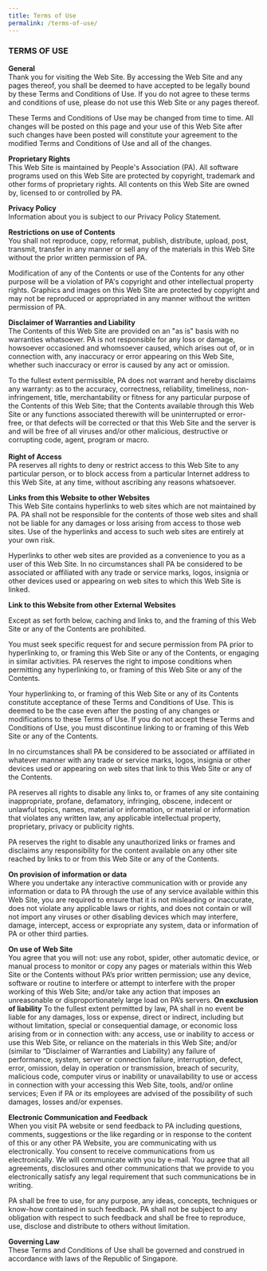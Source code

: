 ```yaml
---
title: Terms of Use
permalink: /terms-of-use/
---
```

### TERMS OF USE

**General**<br>
Thank you for visiting the Web Site. By accessing the Web Site and any pages thereof, you shall be deemed to have accepted to be legally bound by these Terms and Conditions of Use. If you do not agree to these terms and conditions of use, please do not use this Web Site or any pages thereof.

These Terms and Conditions of Use may be changed from time to time. All changes will be posted on this page and your use of this Web Site after such changes have been posted will constitute your agreement to the modified Terms and Conditions of Use and all of the changes.

**Proprietary Rights**<br>
This Web Site is maintained by People's Association (PA). All software programs used on this Web Site are protected by copyright, trademark and other forms of proprietary rights. All contents on this Web Site are owned by, licensed to or controlled by PA.

**Privacy Policy**<br>
Information about you is subject to our Privacy Policy Statement.

**Restrictions on use of Contents**<br>
You shall not reproduce, copy, reformat, publish, distribute, upload, post, transmit, transfer in any manner or sell any of the materials in this Web Site without the prior written permission of PA.

Modification of any of the Contents or use of the Contents for any other purpose will be a violation of PA's copyright and other intellectual property rights. Graphics and images on this Web Site are protected by copyright and may not be reproduced or appropriated in any manner without the written permission of PA.

**Disclaimer of Warranties and Liability**<br>
The Contents of this Web Site are provided on an "as is" basis with no warranties whatsoever. PA is not responsible for any loss or damage, howsoever occasioned and whomsoever caused, which arises out of, or in connection with, any inaccuracy or error appearing on this Web Site, whether such inaccuracy or error is caused by any act or omission.

To the fullest extent permissible, PA does not warrant and hereby disclaims any warranty:
as to the accuracy, correctness, reliability, timeliness, non-infringement, title, merchantability or fitness for any particular purpose of the Contents of this Web Site;
that the Contents available through this Web Site or any functions associated therewith will be uninterrupted or error-free, or that defects will be corrected or that this Web Site and the server is and will be free of all viruses and/or other malicious, destructive or corrupting code, agent, program or macro.<br><br>
**Right of Access**<br>
PA reserves all rights to deny or restrict access to this Web Site to any particular person, or to block access from a particular Internet address to this Web Site, at any time, without ascribing any reasons whatsoever.

**Links from this Website to other Websites**<br>
This Web Site contains hyperlinks to web sites which are not maintained by PA. PA shall not be responsible for the contents of those web sites and shall not be liable for any damages or loss arising from access to those web sites. Use of the hyperlinks and access to such web sites are entirely at your own risk.

Hyperlinks to other web sites are provided as a convenience to you as a user of this Web Site. In no circumstances shall PA be considered to be associated or affiliated with any trade or service marks, logos, insignia or other devices used or appearing on web sites to which this Web Site is linked.

**Link to this Website from other External Websites**

Except as set forth below, caching and links to, and the framing of this Web Site or any of the Contents are prohibited.

You must seek specific request for and secure permission from PA prior to hyperlinking to, or framing this Web Site or any of the Contents, or engaging in similar activities. PA reserves the right to impose conditions when permitting any hyperlinking to, or framing of this Web Site or any of the Contents.

Your hyperlinking to, or framing of this Web Site or any of its Contents constitute acceptance of these Terms and Conditions of Use. This is deemed to be the case even after the posting of any changes or modifications to these Terms of Use. If you do not accept these Terms and Conditions of Use, you must discontinue linking to or framing of this Web Site or any of the Contents.

In no circumstances shall PA be considered to be associated or affiliated in whatever manner with any trade or service marks, logos, insignia or other devices used or appearing on web sites that link to this Web Site or any of the Contents.

PA reserves all rights to disable any links to, or frames of any site containing inappropriate, profane, defamatory, infringing, obscene, indecent or unlawful topics, names, material or information, or material or information that violates any written law, any applicable intellectual property, proprietary, privacy or publicity rights.

PA reserves the right to disable any unauthorized links or frames and disclaims any responsibility for the content available on any other site reached by links to or from this Web Site or any of the Contents.

**On provision of information or data**<br>
Where you undertake any interactive communication with or provide any information or data to PA through the use of any service available within this Web Site, you are required to ensure that it is not misleading or inaccurate, does not violate any applicable laws or rights, and does not contain or will not import any viruses or other disabling devices which may interfere, damage, intercept, access or expropriate any system, data or information of PA or other third parties.

**On use of Web Site**<br>
You agree that you will not:
use any robot, spider, other automatic device, or manual process to monitor or copy any pages or materials within this Web Site or the Contents without PA’s prior written permission;
use any device, software or routine to interfere or attempt to interfere with the proper working of this Web Site; and/or
take any action that imposes an unreasonable or disproportionately large load on PA’s servers.
**On exclusion of liability**
To the fullest extent permitted by law, PA shall in no event be liable for any damages, loss or expense, direct or indirect, including but without limitation, special or consequential damage, or economic loss arising from or in connection with:
any access, use or inability to access or use this Web Site, or reliance on the materials in this Web Site; and/or (similar to “Disclaimer of Warranties and Liability)
any failure of performance, system, server or connection failure, interruption, defect, error, omission, delay in operation or transmission, breach of security, malicious code, computer virus or inability or unavailability to use or access in connection with your accessing this Web Site, tools, and/or online services;
Even if PA or its employees are advised of the possibility of such damages, losses and/or expenses.

**Electronic Communication and Feedback** <br>
When you visit PA website or send feedback to PA including questions, comments, suggestions or the like regarding or in response to the content of this or any other PA Website, you are communicating with us electronically. You consent to receive communications from us electronically. We will communicate with you by e-mail. You agree that all agreements, disclosures and other communications that we provide to you electronically satisfy any legal requirement that such communications be in writing.

PA shall be free to use, for any purpose, any ideas, concepts, techniques or know-how contained in such feedback. PA shall not be subject to any obligation with respect to such feedback and shall be free to reproduce, use, disclose and distribute to others without limitation.

**Governing Law**<br>
These Terms and Conditions of Use shall be governed and construed in accordance with laws of the Republic of Singapore.